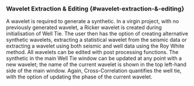 ### Wavelet Extraction & Editing {#wavelet-extraction-&-editing}

A wavelet is required to generate a synthetic. In a virgin project, with no previously generated wavelet, a Ricker wavelet is created during initialisation of Well Tie. The user then has the option of creating alternative synthetic wavelets, extracting a statistical wavelet from the seismic data or extracting a wavelet using both seismic and well data using the Roy White method. All wavelets can be edited with post processing functions. The synthetic in the main Well Tie window can be updated at any point with a new wavelet; the name of the current wavelet is shown in the top left-hand side of the main window. Again, Cross-Correlation quantifies the well tie, with the option of updating the phase of the current wavelet.

